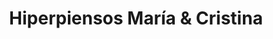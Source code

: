 ---
title: "Hiperpiensos María & Cristina"
url: /parla/hiperpiensos-maria-y-cristina/
shop: mascotas
---